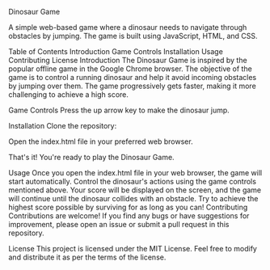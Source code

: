 
Dinosaur Game


A simple web-based game where a dinosaur needs to navigate through obstacles by jumping. The game is built using JavaScript, HTML, and CSS.

Table of Contents
Introduction
Game Controls
Installation
Usage
Contributing
License
Introduction
The Dinosaur Game is inspired by the popular offline game in the Google Chrome browser. The objective of the game is to control a running dinosaur and help it avoid incoming obstacles by jumping over them. The game progressively gets faster, making it more challenging to achieve a high score.

Game Controls
Press the up arrow key to make the dinosaur jump.

Installation
Clone the repository:

Open the index.html file in your preferred web browser.

That's it! You're ready to play the Dinosaur Game.

Usage
Once you open the index.html file in your web browser, the game will start automatically.
Control the dinosaur's actions using the game controls mentioned above.
Your score will be displayed on the screen, and the game will continue until the dinosaur collides with an obstacle.
Try to achieve the highest score possible by surviving for as long as you can!
Contributing
Contributions are welcome! If you find any bugs or have suggestions for improvement, please open an issue or submit a pull request in this repository.

License
This project is licensed under the MIT License. Feel free to modify and distribute it as per the terms of the license.
